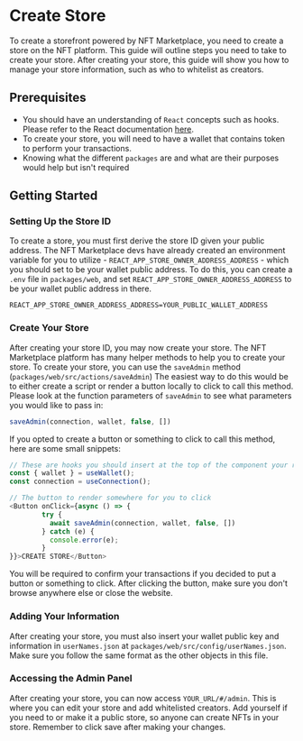 # Create Store

To create a storefront powered by NFT Marketplace, you need to create a store on the NFT platform. This guide will outline
steps you need to take to create your store. After creating your store, this guide will show you how to manage your
store information, such as who to whitelist as creators.

## Prerequisites
* You should have an understanding of `React` concepts such as hooks. Please refer to the React documentation
  [here](https://reactjs.org/docs/getting-started.html).
* To create your store, you will need to have a wallet that contains token to perform your transactions.
* Knowing what the different `packages` are and what are their purposes would help but isn't required

## Getting Started

### Setting Up the Store ID

To create a store, you must first derive the store ID given your public address. The NFT Marketplace devs have already created
an environment variable for you to utilize - `REACT_APP_STORE_OWNER_ADDRESS_ADDRESS` - which you should set to be your
wallet public address. To do this, you can create a `.env` file in `packages/web`, and set
`REACT_APP_STORE_OWNER_ADDRESS_ADDRESS` to be your wallet public address in there.

```
REACT_APP_STORE_OWNER_ADDRESS_ADDRESS=YOUR_PUBLIC_WALLET_ADDRESS
```

### Create Your Store

After creating your store ID, you may now create your store. The NFT Marketplace platform has many helper methods to help you
to create your store. To create your store, you can use the `saveAdmin` method (`packages/web/src/actions/saveAdmin`)
The easiest way to do this would be to either create a script or render a button locally to click to call this method.
Please look at the function parameters of `saveAdmin` to see what parameters you would like to pass in:

```js
saveAdmin(connection, wallet, false, [])
```

If you opted to create a button or something to click to call this method, here are some small snippets:

```js
// These are hooks you should insert at the top of the component your rendering your button in
const { wallet } = useWallet();
const connection = useConnection();
```

```js
// The button to render somewhere for you to click
<Button onClick={async () => {
        try {
          await saveAdmin(connection, wallet, false, [])
        } catch (e) {
          console.error(e);
        }
}}>CREATE STORE</Button>
```

You will be required to confirm your transactions if you decided to put a button or something to click. After clicking
the button, make sure you don't browse anywhere else or close the website.

### Adding Your Information

After creating your store, you must also insert your wallet public key and information in `userNames.json` at
`packages/web/src/config/userNames.json`. Make sure you follow the same format as the other objects in this file.

### Accessing the Admin Panel

After creating your store, you can now access `YOUR_URL/#/admin`. This is where you can edit your store and add
whitelisted creators. Add yourself if you need to or make it a public store, so anyone can create NFTs in your store.
Remember to click save after making your changes.
